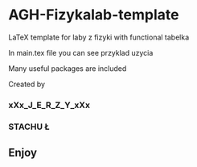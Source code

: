 # AGH-Fizykalab-template
LaTeX template for laby z fizyki with functional tabelka

In main.tex file you can see przyklad uzycia

Many useful packages are included

Created by

### xXx_J_E_R_Z_Y_xXx

### STACHU Ł

## Enjoy
